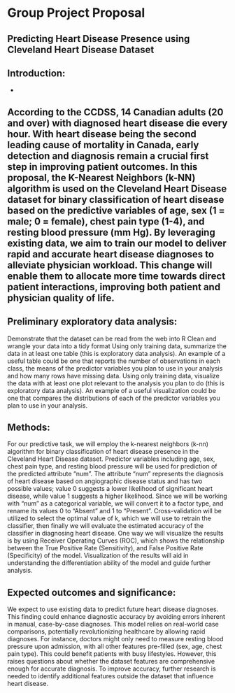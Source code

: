 # Group Project Proposal
## Predicting Heart Disease Presence using Cleveland Heart Disease Dataset

## Introduction:

-
According to the CCDSS, 14 Canadian adults (20 and over) with diagnosed heart disease die every hour. With heart disease being the second leading cause of mortality in Canada, early detection and diagnosis remain a crucial first step in improving patient outcomes. In this proposal, the K-Nearest Neighbors (k-NN) algorithm is used on the Cleveland Heart Disease dataset for binary classification of heart disease based on the predictive variables of age, sex (1 = male; 0 = female), chest pain type (1-4), and resting blood pressure (mm Hg). By leveraging existing data, we aim to train our model to deliver rapid and accurate heart disease diagnoses to alleviate physician workload. This change will enable them to allocate more time towards direct patient interactions, improving both patient and physician quality of life. 
-

## Preliminary exploratory data analysis:
Demonstrate that the dataset can be read from the web into R 
Clean and wrangle your data into a tidy format
Using only training data, summarize the data in at least one table (this is exploratory data analysis). An example of a useful table could be one that reports the number of observations in each class, the means of the predictor variables you plan to use in your analysis and how many rows have missing data. 
Using only training data, visualize the data with at least one plot relevant to the analysis you plan to do (this is exploratory data analysis). An example of a useful visualization could be one that compares the distributions of each of the predictor variables you plan to use in your analysis.

## Methods:
For our predictive task, we will employ the k-nearest neighbors (k-nn) algorithm for binary classification of heart disease presence in the Cleveland Heart Disease dataset. Predictor variables including age, sex, chest pain type, and resting blood pressure will be used for prediction of the predicted attribute “num”. The attribute “num” represents the diagnosis of heart disease based on angiographic disease status and has two possible values; value 0 suggests a lower likelihood of significant heart disease, while value 1 suggests a higher likelihood. Since we will be working with “num” as a categorical variable, we will convert it to a factor type, and  rename its values 0 to “Absent” and 1 to “Present”. Cross-validation will be utilized to select the optimal value of k, which we will use to retrain the classifier, then finally we will evaluate the estimated accuracy of the classifier in diagnosing heart disease. One way we will visualize the results is by using Receiver Operating Curves (ROC), which shows the relationship between the True Positive Rate (Sensitivity), and False Positive Rate (Specificity) of the model. Visualization of the results will aid in understanding the differentiation ability of the model and guide further analysis.

## Expected outcomes and significance:

We expect to use existing data to predict future heart disease diagnoses. This finding could enhance diagnostic accuracy by avoiding errors inherent in manual, case-by-case diagnoses. This model relies on real-world case comparisons, potentially revolutionizing healthcare by allowing rapid diagnoses. For instance, doctors might only need to measure resting blood pressure upon admission, with all other features pre-filled (sex, age, chest pain type). This could benefit patients with busy lifestyles. However, this raises questions about whether the dataset features are comprehensive enough for accurate diagnosis. To improve accuracy, further research is needed to identify additional features outside the dataset that influence heart disease.

